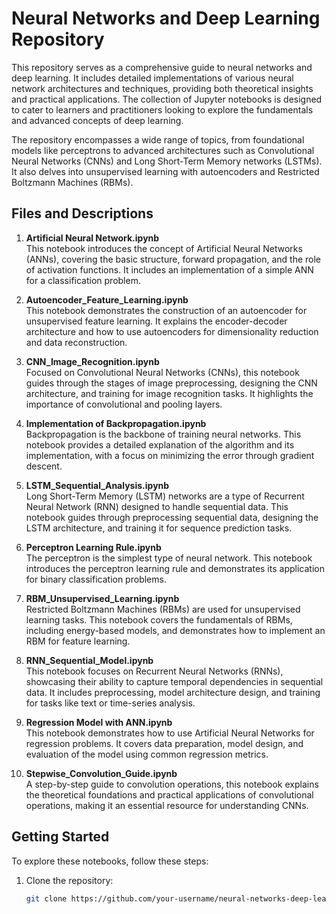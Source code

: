 # Neural Networks and Deep Learning Repository  

This repository serves as a comprehensive guide to neural networks and deep learning. It includes detailed implementations of various neural network architectures and techniques, providing both theoretical insights and practical applications. The collection of Jupyter notebooks is designed to cater to learners and practitioners looking to explore the fundamentals and advanced concepts of deep learning.  

The repository encompasses a wide range of topics, from foundational models like perceptrons to advanced architectures such as Convolutional Neural Networks (CNNs) and Long Short-Term Memory networks (LSTMs). It also delves into unsupervised learning with autoencoders and Restricted Boltzmann Machines (RBMs).  

## Files and Descriptions  

1. **Artificial Neural Network.ipynb**  
   This notebook introduces the concept of Artificial Neural Networks (ANNs), covering the basic structure, forward propagation, and the role of activation functions. It includes an implementation of a simple ANN for a classification problem.  

2. **Autoencoder_Feature_Learning.ipynb**  
   This notebook demonstrates the construction of an autoencoder for unsupervised feature learning. It explains the encoder-decoder architecture and how to use autoencoders for dimensionality reduction and data reconstruction.  

3. **CNN_Image_Recognition.ipynb**  
   Focused on Convolutional Neural Networks (CNNs), this notebook guides through the stages of image preprocessing, designing the CNN architecture, and training for image recognition tasks. It highlights the importance of convolutional and pooling layers.  

4. **Implementation of Backpropagation.ipynb**  
   Backpropagation is the backbone of training neural networks. This notebook provides a detailed explanation of the algorithm and its implementation, with a focus on minimizing the error through gradient descent.  

5. **LSTM_Sequential_Analysis.ipynb**  
   Long Short-Term Memory (LSTM) networks are a type of Recurrent Neural Network (RNN) designed to handle sequential data. This notebook guides through preprocessing sequential data, designing the LSTM architecture, and training it for sequence prediction tasks.  

6. **Perceptron Learning Rule.ipynb**  
   The perceptron is the simplest type of neural network. This notebook introduces the perceptron learning rule and demonstrates its application for binary classification problems.  

7. **RBM_Unsupervised_Learning.ipynb**  
   Restricted Boltzmann Machines (RBMs) are used for unsupervised learning tasks. This notebook covers the fundamentals of RBMs, including energy-based models, and demonstrates how to implement an RBM for feature learning.  

8. **RNN_Sequential_Model.ipynb**  
   This notebook focuses on Recurrent Neural Networks (RNNs), showcasing their ability to capture temporal dependencies in sequential data. It includes preprocessing, model architecture design, and training for tasks like text or time-series analysis.  

9. **Regression Model with ANN.ipynb**  
   This notebook demonstrates how to use Artificial Neural Networks for regression problems. It covers data preparation, model design, and evaluation of the model using common regression metrics.  

10. **Stepwise_Convolution_Guide.ipynb**  
    A step-by-step guide to convolution operations, this notebook explains the theoretical foundations and practical applications of convolutional operations, making it an essential resource for understanding CNNs.  

## Getting Started  

To explore these notebooks, follow these steps:  

1. Clone the repository:  
   ```bash  
   git clone https://github.com/your-username/neural-networks-deep-learning.git  
